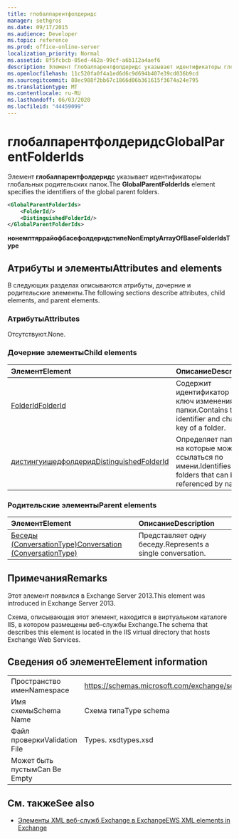 ```yaml
---
title: глобалпарентфолдеридс
manager: sethgros
ms.date: 09/17/2015
ms.audience: Developer
ms.topic: reference
ms.prod: office-online-server
localization_priority: Normal
ms.assetid: 8f5fcbcb-05ed-462a-99cf-a6b112a4aef6
description: Элемент Глобалпарентфолдеридс указывает идентификаторы глобальных родительских папок.
ms.openlocfilehash: 11c520fa0f4a1ed6d6c9d694b407e39cd036b9cd
ms.sourcegitcommit: 88ec988f2bb67c1866d06b361615f3674a24e795
ms.translationtype: MT
ms.contentlocale: ru-RU
ms.lasthandoff: 06/03/2020
ms.locfileid: "44459099"
---
```

# <a name="globalparentfolderids"></a><span data-ttu-id="4cd3b-103">глобалпарентфолдеридс</span><span class="sxs-lookup"><span data-stu-id="4cd3b-103">GlobalParentFolderIds</span></span>

<span data-ttu-id="4cd3b-104">Элемент **глобалпарентфолдеридс** указывает идентификаторы глобальных родительских папок.</span><span class="sxs-lookup"><span data-stu-id="4cd3b-104">The **GlobalParentFolderIds** element specifies the identifiers of the global parent folders.</span></span> 
  
```XML
<GlobalParentFolderIds>
    <FolderId/>
    <DistinguishedFolderId/>
</GlobalParentFolderIds>
```

 <span data-ttu-id="4cd3b-105">**нонемптяррайофбасефолдеридстипе**</span><span class="sxs-lookup"><span data-stu-id="4cd3b-105">**NonEmptyArrayOfBaseFolderIdsType**</span></span>
## <a name="attributes-and-elements"></a><span data-ttu-id="4cd3b-106">Атрибуты и элементы</span><span class="sxs-lookup"><span data-stu-id="4cd3b-106">Attributes and elements</span></span>

<span data-ttu-id="4cd3b-107">В следующих разделах описываются атрибуты, дочерние и родительские элементы.</span><span class="sxs-lookup"><span data-stu-id="4cd3b-107">The following sections describe attributes, child elements, and parent elements.</span></span>
  
### <a name="attributes"></a><span data-ttu-id="4cd3b-108">Атрибуты</span><span class="sxs-lookup"><span data-stu-id="4cd3b-108">Attributes</span></span>

<span data-ttu-id="4cd3b-109">Отсутствуют.</span><span class="sxs-lookup"><span data-stu-id="4cd3b-109">None.</span></span>
  
### <a name="child-elements"></a><span data-ttu-id="4cd3b-110">Дочерние элементы</span><span class="sxs-lookup"><span data-stu-id="4cd3b-110">Child elements</span></span>

|<span data-ttu-id="4cd3b-111">**Элемент**</span><span class="sxs-lookup"><span data-stu-id="4cd3b-111">**Element**</span></span>|<span data-ttu-id="4cd3b-112">**Описание**</span><span class="sxs-lookup"><span data-stu-id="4cd3b-112">**Description**</span></span>|
|:-----|:-----|
|[<span data-ttu-id="4cd3b-113">FolderId</span><span class="sxs-lookup"><span data-stu-id="4cd3b-113">FolderId</span></span>](folderid.md) <br/> |<span data-ttu-id="4cd3b-114">Содержит идентификатор и ключ изменения папки.</span><span class="sxs-lookup"><span data-stu-id="4cd3b-114">Contains the identifier and change key of a folder.</span></span>  <br/> |
|[<span data-ttu-id="4cd3b-115">дистингуишедфолдерид</span><span class="sxs-lookup"><span data-stu-id="4cd3b-115">DistinguishedFolderId</span></span>](distinguishedfolderid.md) <br/> |<span data-ttu-id="4cd3b-116">Определяет папки, на которые можно ссылаться по имени.</span><span class="sxs-lookup"><span data-stu-id="4cd3b-116">Identifies folders that can be referenced by name.</span></span>  <br/> |
   
### <a name="parent-elements"></a><span data-ttu-id="4cd3b-117">Родительские элементы</span><span class="sxs-lookup"><span data-stu-id="4cd3b-117">Parent elements</span></span>

|<span data-ttu-id="4cd3b-118">**Элемент**</span><span class="sxs-lookup"><span data-stu-id="4cd3b-118">**Element**</span></span>|<span data-ttu-id="4cd3b-119">**Описание**</span><span class="sxs-lookup"><span data-stu-id="4cd3b-119">**Description**</span></span>|
|:-----|:-----|
|[<span data-ttu-id="4cd3b-120">Беседы (ConversationType)</span><span class="sxs-lookup"><span data-stu-id="4cd3b-120">Conversation (ConversationType)</span></span>](conversation-conversationtype.md) <br/> |<span data-ttu-id="4cd3b-121">Представляет одну беседу.</span><span class="sxs-lookup"><span data-stu-id="4cd3b-121">Represents a single conversation.</span></span>  <br/> |
   
## <a name="remarks"></a><span data-ttu-id="4cd3b-122">Примечания</span><span class="sxs-lookup"><span data-stu-id="4cd3b-122">Remarks</span></span>

<span data-ttu-id="4cd3b-123">Этот элемент появился в Exchange Server 2013.</span><span class="sxs-lookup"><span data-stu-id="4cd3b-123">This element was introduced in Exchange Server 2013.</span></span>
  
<span data-ttu-id="4cd3b-124">Схема, описывающая этот элемент, находится в виртуальном каталоге IIS, в котором размещены веб-службы Exchange.</span><span class="sxs-lookup"><span data-stu-id="4cd3b-124">The schema that describes this element is located in the IIS virtual directory that hosts Exchange Web Services.</span></span>
  
## <a name="element-information"></a><span data-ttu-id="4cd3b-125">Сведения об элементе</span><span class="sxs-lookup"><span data-stu-id="4cd3b-125">Element information</span></span>

|||
|:-----|:-----|
|<span data-ttu-id="4cd3b-126">Пространство имен</span><span class="sxs-lookup"><span data-stu-id="4cd3b-126">Namespace</span></span>  <br/> |https://schemas.microsoft.com/exchange/services/2006/types  <br/> |
|<span data-ttu-id="4cd3b-127">Имя схемы</span><span class="sxs-lookup"><span data-stu-id="4cd3b-127">Schema Name</span></span>  <br/> |<span data-ttu-id="4cd3b-128">Схема типа</span><span class="sxs-lookup"><span data-stu-id="4cd3b-128">Type schema</span></span>  <br/> |
|<span data-ttu-id="4cd3b-129">Файл проверки</span><span class="sxs-lookup"><span data-stu-id="4cd3b-129">Validation File</span></span>  <br/> |<span data-ttu-id="4cd3b-130">Types. xsd</span><span class="sxs-lookup"><span data-stu-id="4cd3b-130">types.xsd</span></span>  <br/> |
|<span data-ttu-id="4cd3b-131">Может быть пустым</span><span class="sxs-lookup"><span data-stu-id="4cd3b-131">Can Be Empty</span></span>  <br/> ||
   
## <a name="see-also"></a><span data-ttu-id="4cd3b-132">См. также</span><span class="sxs-lookup"><span data-stu-id="4cd3b-132">See also</span></span>



- [<span data-ttu-id="4cd3b-133">Элементы XML веб-служб Exchange в Exchange</span><span class="sxs-lookup"><span data-stu-id="4cd3b-133">EWS XML elements in Exchange</span></span>](ews-xml-elements-in-exchange.md)

